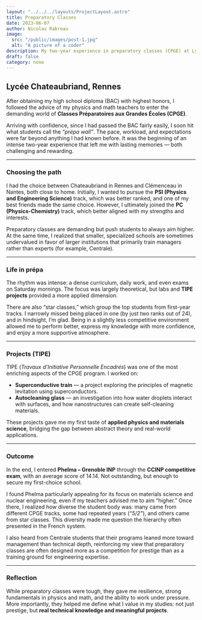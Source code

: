 ```yaml
---
layout: "../../../layouts/ProjectLayout.astro"
title: Preparatory Classes
date: 2023-06-07
author: Nicolas Rabreau
image: 
  src: "/public/images/post-1.jpg"
  alt: "A picture of a coder"
description: My two-year experience in preparatory classes (CPGE) at Lycée Chateaubriand, Rennes.
draft: false
category: none
---
```


## Lycée Chateaubriand, Rennes

After obtaining my high school diploma (BAC) with highest honors, I followed the advice of my physics and math teachers to enter the demanding world of **Classes Préparatoires aux Grandes Écoles (CPGE)**.

Arriving with confidence, since I had passed the BAC fairly easily, I soon hit what students call the *“prépa wall”*. The pace, workload, and expectations were far beyond anything I had known before. It was the beginning of an intense two-year experience that left me with lasting memories — both challenging and rewarding.  

---

### Choosing the path

I had the choice between Chateaubriand in Rennes and Clémenceau in Nantes, both close to home. Initially, I wanted to pursue the **PSI (Physics and Engineering Science)** track, which was better ranked, and one of my best friends made the same choice. However, I ultimately joined the **PC (Physics-Chemistry)** track, which better aligned with my strengths and interests.  

Preparatory classes are demanding but push students to always aim higher. At the same time, I realized that smaller, specialized schools are sometimes undervalued in favor of larger institutions that primarily train managers rather than experts (for example, Centrale).  

---

### Life in prépa

The rhythm was intense: a dense curriculum, daily work, and even exams on Saturday mornings. The focus was largely theoretical, but labs and **TIPE projects** provided a more applied dimension.  

There are also “star classes,” which group the top students from first-year tracks. I narrowly missed being placed in one (by just two ranks out of 24), and in hindsight, I’m glad. Being in a slightly less competitive environment allowed me to perform better, express my knowledge with more confidence, and enjoy a more supportive atmosphere.  

---

### Projects (TIPE)

TIPE (*Travaux d’Initiative Personnelle Encadrés*) was one of the most enriching aspects of the CPGE program. I worked on:  

- **Superconductive train** — a project exploring the principles of magnetic levitation using superconductors.  
- **Autocleaning glass** — an investigation into how water droplets interact with surfaces, and how nanostructures can create self-cleaning materials.  

These projects gave me my first taste of **applied physics and materials science**, bridging the gap between abstract theory and real-world applications.  

---

### Outcome

In the end, I entered **Phelma – Grenoble INP** through the **CCINP competitive exam**, with an average score of 14.14. Not outstanding, but enough to secure my first-choice school.  

I found Phelma particularly appealing for its focus on materials science and nuclear engineering, even if my teachers advised me to aim “higher.” Once there, I realized how diverse the student body was: many came from different CPGE tracks, some had repeated years (*“5/2”*), and others came from star classes. This diversity made me question the hierarchy often presented in the French system.  

I also heard from Centrale students that their programs leaned more toward management than technical depth, reinforcing my view that preparatory classes are often designed more as a competition for prestige than as a training ground for engineering expertise.  

---

### Reflection

While preparatory classes were tough, they gave me resilience, strong fundamentals in physics and math, and the ability to work under pressure. More importantly, they helped me define what I value in my studies: not just prestige, but **real technical knowledge and meaningful projects**.  
